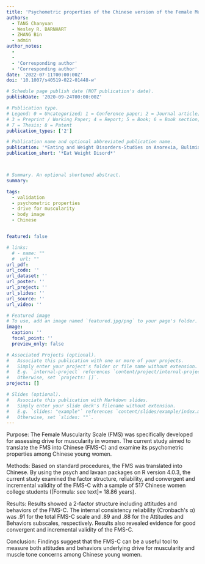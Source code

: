 ```yaml
---
title: 'Psychometric properties of the Chinese version of the Female Muscularity Scale among Chinese young women'
authors:
  - TANG Chanyuan
  - Wesley R. BARNHART
  - ZHANG Bin
  - admin
author_notes:
  - 
  - 
  - 'Corresponding author'
  - 'Corresponding author'
date: '2022-07-11T00:00:00Z'
doi: '10.1007/s40519-022-01448-w'

# Schedule page publish date (NOT publication's date).
publishDate: '2020-09-24T00:00:00Z'

# Publication type.
# Legend: 0 = Uncategorized; 1 = Conference paper; 2 = Journal article;
# 3 = Preprint / Working Paper; 4 = Report; 5 = Book; 6 = Book section;
# 7 = Thesis; 8 = Patent
publication_types: ['2']

# Publication name and optional abbreviated publication name.
publication: '*Eating and Weight Disorders-Studies on Anorexia, Bulimia and Obesity*'
publication_short: '*Eat Weight Disord*'



# Summary. An optional shortened abstract.
summary: 

tags:
  - validation
  - psychometric properties
  - drive for muscularity
  - body image
  - Chinese


featured: false

# links:
  # - name: ""
  #  url: ""
url_pdf: 
url_code: ''
url_dataset: ''
url_poster: ''
url_project: ''
url_slides: ''
url_source: ''
url_video: ''

# Featured image
# To use, add an image named `featured.jpg/png` to your page's folder.
image:
  caption: ''
  focal_point: ''
  preview_only: false

# Associated Projects (optional).
#   Associate this publication with one or more of your projects.
#   Simply enter your project's folder or file name without extension.
#   E.g. `internal-project` references `content/project/internal-project/index.md`.
#   Otherwise, set `projects: []`.
projects: []

# Slides (optional).
#   Associate this publication with Markdown slides.
#   Simply enter your slide deck's filename without extension.
#   E.g. `slides: "example"` references `content/slides/example/index.md`.
#   Otherwise, set `slides: ""`.
---
```

Purpose: The Female Muscularity Scale (FMS) was specifically developed for assessing drive for muscularity in women. The current study aimed to translate the FMS into Chinese (FMS-C) and examine its psychometric properties among Chinese young women.

Methods: Based on standard procedures, the FMS was translated into Chinese. By using the psych and lavaan packages on R version 4.0.3, the current study examined the factor structure, reliability, and convergent and incremental validity of the FMS-C with a sample of 517 Chinese women college students ([Formula: see text]= 18.86 years).

Results: Results showed a 2-factor structure including attitudes and behaviors of the FMS-C. The internal consistency reliability (Cronbach's α) was .91 for the total FMS-C scale and .89 and .88 for the Attitudes and Behaviors subscales, respectively. Results also revealed evidence for good convergent and incremental validity of the FMS-C.

Conclusion: Findings suggest that the FMS-C can be a useful tool to measure both attitudes and behaviors underlying drive for muscularity and muscle tone concerns among Chinese young women.
